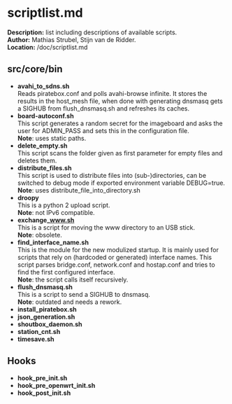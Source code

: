 # scriptlist.md
**Description:** list including descriptions of available scripts.  
**Author:** Mathias Strubel, Stijn van de Ridder.  
**Location:** /doc/scriptlist.md  

## src/core/bin 
- **avahi_to_sdns.sh**    
	Reads piratebox.conf and polls avahi-browse infinite. It stores the results in the host_mesh file, when done with generating dnsmasq gets a SIGHUB from flush_dnsmasq.sh and refreshes its caches.  
- **board-autoconf.sh**  
	This script generates a random secret for the imageboard and asks the user for ADMIN_PASS and sets this in the configuration file.  
	**Note**: uses static paths.
- **delete_empty.sh**  
	This script scans the folder given as first parameter for empty files and deletes them.  
- **distribute_files.sh**  
	This script is used to distribute files into (sub-)directories, can be switched to debug mode if exported environment variable DEBUG=true.  
	**Note**: uses distribute_file_into_directory.sh
- **droopy**  
	This is a python 2 upload script.  
	**Note**: not IPv6 compatible.
- **exchange_www.sh**    
	This is a script for moving the www directory to an USB stick.  
	**Note**: obsolete.
- **find_interface_name.sh**  
		This is the module for the new modulized startup. It is mainly used for scripts that rely on (hardcoded or generated) interface names. This script parses bridge.conf, network.conf and hostap.conf and tries to find the first configured interface.  
	**Note**: the script calls itself recursively.
- **flush_dnsmasq.sh**  
	This is a script to send a SIGHUB to dnsmasq.  
	**Note**: outdated and needs a rework.
- **install_piratebox.sh**  
- **json_generation.sh**  
- **shoutbox_daemon.sh**  
- **station_cnt.sh**  
- **timesave.sh**
## Hooks   
- **hook_pre_init.sh**  
- **hook_pre_openwrt_init.sh**  
- **hook_post_init.sh**  


